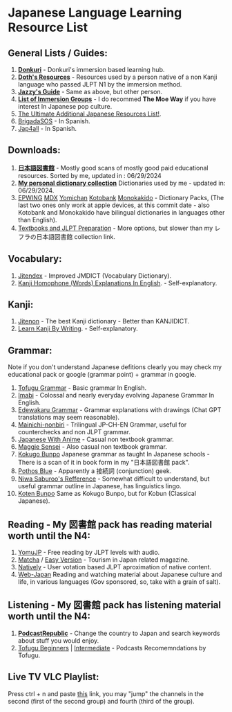 # Japanese Language Learning Resource List

## General Lists / Guides:

1. **[Donkuri](https://donkuri.github.io/learn-japanese/)** - Donkuri's immersion based learning hub.
2. **[Doth's Resources](https://docs.google.com/document/u/0/d/1dERLxWqOOmbL0jq9KrPP0IFYTKRt3AlDEqrLtZytfKQ)** - Resources used by a person native of a non Kanji language who passed JLPT N1 by the immersion method.
3. **[Jazzy's Guide](https://rentry.co/jazzy180)** - Same as above, but other person.
4. **[List of Immersion Groups](https://docs.google.com/document/d/1EyIKdsFgsakIh568loSanprRbgzZeAiRTNVkDWoY5RI)** - I do recommed **The Moe Way** if you have interest In Japanese pop culture.
5. [The Ultimate Additional Japanese Resources List!](https://community.wanikani.com/t/the-ultimate-additional-japanese-resources-list/16859).
6. [BrigadaSOS](https://brigadasos.xyz/) - In Spanish.
7. [Jap4all](https://www.sites.google.com/view/jap4all) - In Spanish.

## Downloads:

1. **[日本語図書館](https://drive.google.com/file/d/1G5_0V1KbMw4UCuY5yqujZG9YFz1ygvFb/view?usp=sharing)** - Mostly good scans of mostly good paid educational resources. Sorted by me, updated in : 06/29/2024
2. **[My personal dictionary collection](https://mega.nz/folder/BGc0BACT#vz14Z6pX6OlQc0zIKPn12g)** Dictionaries used by me - updated in: 06/29/2024.
3. [EPWING](https://nyaa.si/view/1577255) [MDX](https://nyaa.si/view/1634529) [Yomichan](https://github.com/MarvNC/yomichan-dictionaries) [Kotobank](https://kotobank.jp/) [Monokakido](https://nyaa.si/view/1667505) - Dictionary Packs, (The last two ones only work at apple devices, at this commit date - also Kotobank and Monokakido have bilingual dictionaries in languages other than English).
4. [Textbooks and JLPT Preparation](https://nitroflare.com/folder/949760/L045paG9uZ28) - More options, but slower than my レフラの日本語図書館 collection link.

## Vocabulary:

1. [Jitendex](https://jitendex.org/pages/downloads.html) - Improved JMDICT (Vocabulary Dictionary).
2. [Kanji Homophone (Words) Explanations In English](https://www.bretmayer.com/ijidokun.html). - Self-explanatory.

## Kanji:

1. [Jitenon](https://jitenon.com/) - The best Kanji dictionary - Better than KANJIDICT.
2. [Learn Kanji By Writing](https://kanji.sh/write). - Self-explanatory.

## Grammar:

Note if you don't understand Japanese defitions clearly you may check my educational pack or google (grammar point) + grammar in google.

1.  [Tofugu Grammar](https://www.tofugu.com/japanese-grammar/)  - Basic grammar In English.
2.  [Imabi](https://imabi.org/) - Colossal and nearly everyday evolving Japanese Grammar In English.
3.  [Edewakaru Grammar](https://www.edewakaru.com/archives/cat_179055.html) - Grammar explanations with drawings (Chat GPT translations may seem reasonable).
4.  [Mainichi-nonbiri](https://mainichi-nonbiri.com/japanese-grammar/) - Trilingual JP-CH-EN Grammar, useful for counterchecks and non JLPT grammar.
5.  [Japanese With Anime](https://www.japanesewithanime.com/) -  Casual non textbook grammar.
6.  [Maggie Sensei](https://maggiesensei.com/) - Also casual non textbook grammar.
7.  [Kokugo Bunpo](https://www.kokugobunpou.com/) Japanese grammar as taught In Japanese schools - There is a scan of it in book form in my "日本語図書館 pack".
8.  [Pothos Blue](https://pothos.blue/setuzokusi.htm)  - Apparently a 接続詞 (conjunction) geek.
9.  [Niwa Saburoo's Refference](https://niwasaburoo.amebaownd.com/posts/5998087) - Somewhat difficult to understand, but useful grammar outline in Japanese, has linguistics lingo.
10.  [Koten Bunpo](https://www.kotenbunpou.com/) Same as Kokugo Bunpo, but for Kobun (Classical Japanese).
    
## Reading - My 図書館 pack has reading material worth until the N4:

1. [YomuJP](https://yomujp.com/)  - Free reading by JLPT levels with audio.
2. [Matcha](https://matcha-jp.com/) / [Easy Version](https://matcha-jp.com/easy)  - Tourism in Japan related magazine.
3. [Natively](https://learnnatively.com/)  - User votation based JLPT aproximation of native content.
4. [Web-Japan](https://web-japan.org/) Reading and watching material about Japanese culture and life, in various languages (Gov sponsored, so, take with a grain of salt).

## Listening - My 図書館 pack has listening material worth until the N4:

1. **[PodcastRepublic](https://www.podcastrepublic.net/)** - Change the country to Japan and search keywords about stuff you would enjoy.
2. [Tofugu Beginners](https://www.tofugu.com/japanese/japanese-language-learning-podcasts-for-beginners/) | [Intermediate](https://www.tofugu.com/japanese/japanese-language-learning-podcasts-for-intermediate-learners/) - Podcasts Recomemndations by Tofugu.

## Live TV VLC Playlist:

Press ctrl + n and paste [this](https://iptv-org.github.io/iptv/languages/jpn.m3u) link, you may "jump" the channels in the second (first of the second group) and fourth (third of the group).
